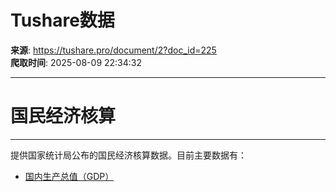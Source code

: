 # Tushare数据

**来源**: https://tushare.pro/document/2?doc_id=225  
**爬取时间**: 2025-08-09 22:34:32

---

# 国民经济核算

---

提供国家统计局公布的国民经济核算数据。目前主要数据有：

* [国内生产总值（GDP）](https://tushare.pro/document/2?doc_id=227)
